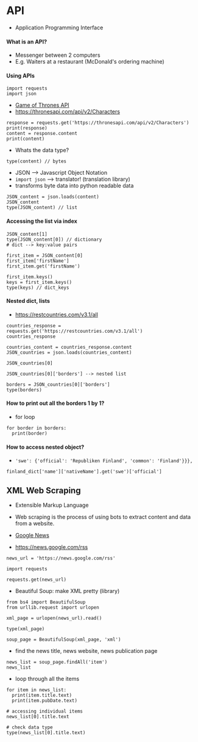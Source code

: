 # API
- Application Programming Interface


#### What is an API?
- Messenger between 2 computers
- E.g. Waiters at a restaurant (McDonald's ordering machine)

#### Using APIs

```
import requests
import json
```
- [Game of Thrones API](https://thronesapi.com/)
- https://thronesapi.com/api/v2/Characters

```
response = requests.get('https://thronesapi.com/api/v2/Characters')
print(response)
content = response.content
print(content)
```

- Whats the data type?

```
type(content) // bytes
```

- JSON --> Javascript Object Notation
- `import json` --> translator! (translation library)
- transforms byte data into python readable data

```
JSON_content = json.loads(content)
JSON_content
type(JSON_content) // list
```

#### Accessing the list via index
```
JSON_content[1]
type(JSON_content[0]) // dictionary
# dict --> key:value pairs
```

```
first_item = JSON_content[0]
first_item['firstName']
first_item.get('firstName')
```

```
first_item.keys()
keys = first_item.keys()
type(keys) // dict_keys
```

#### Nested dict, lists
- https://restcountries.com/v3.1/all

```
countries_response = requests.get('https://restcountries.com/v3.1/all')
countries_response
```

```
countries_content = countries_response.content
JSON_countries = json.loads(countries_content)

JSON_countries[0]
```

```
JSON_countries[0]['borders'] --> nested list
```

```
borders = JSON_countries[0]['borders']
type(borders)
```

#### How to print out all the borders 1 by 1?
- for loop

```
for border in borders:
  print(border)
```

#### How to access nested object?
- `'swe': {'official': 'Republiken Finland', 'common': 'Finland'}}},`

```
finland_dict['name']['nativeName'].get('swe')['official']
```

## XML Web Scraping

- Extensible Markup Language
- Web scraping is the process of using bots to extract content and data from a website.

- [Google News](news.google.com)
- https://news.google.com/rss


```
news_url = 'https://news.google.com/rss'

import requests

requests.get(news_url)
```

- Beautiful Soup: make XML pretty (library)

```
from bs4 import BeautifulSoup
from urllib.request import urlopen

xml_page = urlopen(news_url).read()

type(xml_page)
```

```
soup_page = BeautifulSoup(xml_page, 'xml')
```

- find the news title, news website, news publication page

```
news_list = soup_page.findAll('item')
news_list

```

- loop through all the items

```
for item in news_list:
  print(item.title.text)
  print(item.pubDate.text)
  
# accessing individual items
news_list[0].title.text

# check data type
type(news_list[0].title.text)
```

